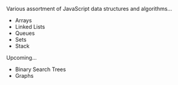 Various assortment of JavaScript data structures and algorithms...

- Arrays
- Linked Lists
- Queues
- Sets
- Stack

Upcoming...

- Binary Search Trees
- Graphs

